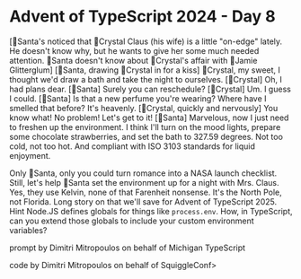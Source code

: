 # Advent of TypeScript 2024 - Day 8

[🎅Santa's noticed that 💋Crystal Claus (his wife) is a little "on-edge" lately.  He doesn't know why, but he wants to give her some much needed attention.  🎅Santa doesn't know about 💋Crystal's affair with 🪩Jamie Glitterglum]
[🎅Santa, drawing 💋Crystal in for a kiss] 💋Crystal, my sweet, I thought we'd draw a bath and take the night to ourselves.
[💋Crystal] Oh, I had plans dear.
[🎅Santa] Surely you can reschedule?
[💋Crystal] Um.  I guess I could.
[🎅Santa] Is that a new perfume you're wearing?  Where have I smelled that before?  It's heavenly.
[💋Crystal, quickly and nervously] You know what!  No problem!  Let's get to it!
[🎅Santa] Marvelous, now I just need to freshen up the environment.  I think I'll turn on the mood lights, prepare some chocolate strawberries, and set the bath to 327.59 degrees.  Not too cold, not too hot.  And compliant with ISO 3103 standards for liquid enjoyment.

Only 🎅Santa, only you could turn romance into a NASA launch checklist.  Still, let's help 🎅Santa set the environment up for a night with Mrs. Claus.
Yes, they use Kelvin, none of that Farenheit nonsense.  It's the North Pole, not Florida.  Long story on that we'll save for Advent of TypeScript 2025.
Hint
Node.JS defines globals for things like `process.env`.  How, in TypeScript, can you extend those globals to include your custom environment variables?

prompt by Dimitri Mitropoulos on behalf of Michigan TypeScript

code by Dimitri Mitropoulos on behalf of SquiggleConf>
